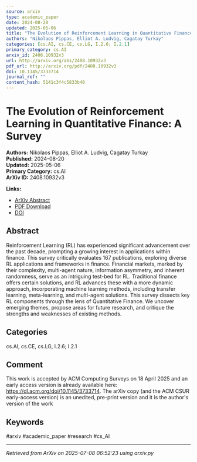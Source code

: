 ```yaml
---
source: arxiv
type: academic_paper
date: 2024-08-20
updated: 2025-05-06
title: "The Evolution of Reinforcement Learning in Quantitative Finance: A Survey"
authors: "Nikolaos Pippas, Elliot A. Ludvig, Cagatay Turkay"
categories: [cs.AI, cs.CE, cs.LG, I.2.6; I.2.1]
primary_category: cs.AI
arxiv_id: 2408.10932v3
url: http://arxiv.org/abs/2408.10932v3
pdf_url: http://arxiv.org/pdf/2408.10932v3
doi: 10.1145/3733714
journal_ref: ""
content_hash: 5141c3f4c5833b40
---
```


# The Evolution of Reinforcement Learning in Quantitative Finance: A Survey

**Authors:** Nikolaos Pippas, Elliot A. Ludvig, Cagatay Turkay  
**Published:** 2024-08-20  
**Updated:** 2025-05-06  
**Primary Category:** cs.AI  
**ArXiv ID:** 2408.10932v3  

**Links:**
- [ArXiv Abstract](http://arxiv.org/abs/2408.10932v3)
- [PDF Download](http://arxiv.org/pdf/2408.10932v3)
- [DOI](10.1145/3733714)

## Abstract

Reinforcement Learning (RL) has experienced significant advancement over the
past decade, prompting a growing interest in applications within finance. This
survey critically evaluates 167 publications, exploring diverse RL applications
and frameworks in finance. Financial markets, marked by their complexity,
multi-agent nature, information asymmetry, and inherent randomness, serve as an
intriguing test-bed for RL. Traditional finance offers certain solutions, and
RL advances these with a more dynamic approach, incorporating machine learning
methods, including transfer learning, meta-learning, and multi-agent solutions.
This survey dissects key RL components through the lens of Quantitative
Finance. We uncover emerging themes, propose areas for future research, and
critique the strengths and weaknesses of existing methods.

## Categories

cs.AI, cs.CE, cs.LG, I.2.6; I.2.1



## Comment

This work is accepted by ACM Computing Surveys on 18 April 2025 and
  an early access version is already available here:
  https://dl.acm.org/doi/10.1145/3733714. The arXiv copy (and the ACM CSUR
  early-access version) is an unedited, pre-print version and it is the
  author's version of the work


## Keywords

#arxiv #academic_paper #research #cs_AI

---
*Retrieved from ArXiv on 2025-07-08 06:52:23 using arxiv.py*

